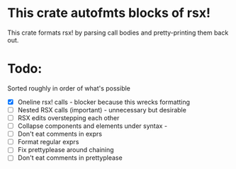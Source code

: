 # This crate autofmts blocks of rsx!

This crate formats rsx! by parsing call bodies and pretty-printing them back out.



# Todo:
Sorted roughly in order of what's possible

- [x] Oneline rsx! calls - blocker because this wrecks formatting
- [ ] Nested RSX calls (important) - unnecessary but desirable
- [ ] RSX edits overstepping each other
- [ ] Collapse components and elements under syntax -
- [ ] Don't eat comments in exprs
- [ ] Format regular exprs
- [ ] Fix prettyplease around chaining
- [ ] Don't eat comments in prettyplease
